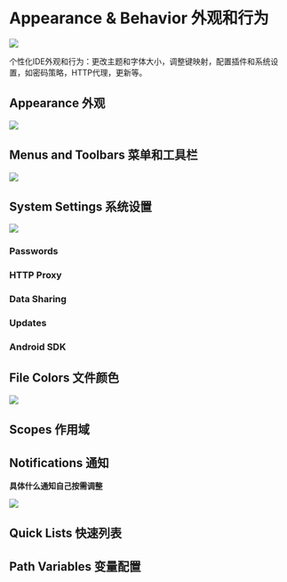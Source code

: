 # Appearance & Behavior 外观和行为



![](https://github.com/xiezongnan/Summarize/blob/master/idea/images/settings/01_Appearance%26Behavior.jpg)

个性化IDE外观和行为：更改主题和字体大小，调整键映射，配置插件和系统设置，如密码策略，HTTP代理，更新等。

## Appearance 外观

![](https://github.com/xiezongnan/Summarize/blob/master/idea/images/settings/011_Appearance.jpg)

## Menus and Toolbars 菜单和工具栏

![](https://github.com/xiezongnan/Summarize/blob/master/idea/images/settings/012_MenusandToolbars.jpg)

## System Settings 系统设置

![](https://github.com/xiezongnan/Summarize/blob/master/idea/images/settings/013_SystemSettings.jpg)

### Passwords

### HTTP Proxy

### Data Sharing

### Updates

### Android SDK

## File Colors 文件颜色

![](https://github.com/xiezongnan/Summarize/blob/master/idea/images/settings/014_FileColors.jpg)

## Scopes 作用域

## Notifications 通知

**具体什么通知自己按需调整**

![](https://github.com/xiezongnan/Summarize/blob/master/idea/images/settings/016_Notifications.jpg)

## Quick Lists 快速列表

## Path Variables 变量配置
